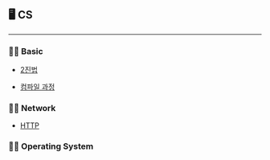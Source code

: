 ## 🖥️ CS
<hr>

### 👩‍💻 Basic

- [2진법](./binary_notation.md)

- [컴파일 과정](./compile.md)


### 👩‍💻 Network

- [HTTP](./http.md)


### 👩‍💻 Operating System
